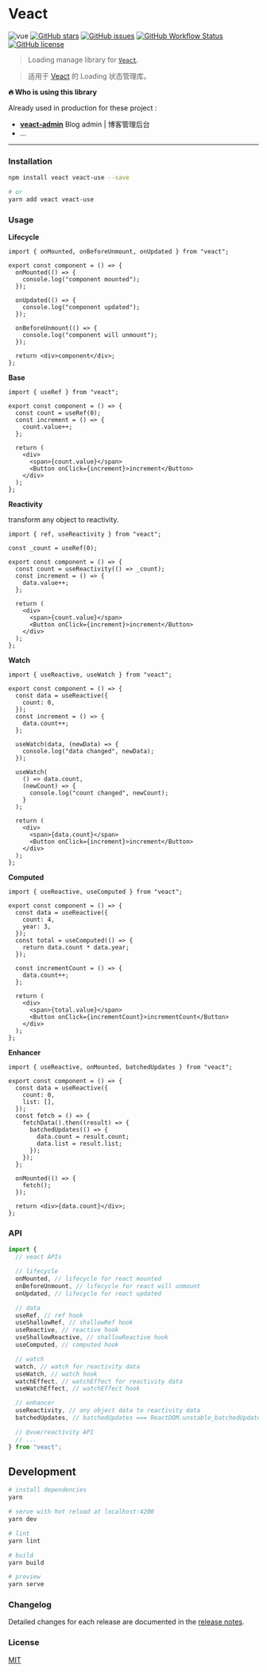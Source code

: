# Veact

![vue](https://img.shields.io/badge/MADE%20WITH-VEACT-42a97a?style=for-the-badge&labelColor=35495d)
[![GitHub stars](https://img.shields.io/github/stars/veactjs/veact.svg?style=for-the-badge)](https://github.com/veactjs/veact/stargazers)
[![GitHub issues](https://img.shields.io/github/issues-raw/veactjs/veact.svg?style=for-the-badge)](https://github.com/veactjs/veact/issues)
[![GitHub Workflow Status](https://img.shields.io/github/workflow/status/veactjs/veact/Deploy?label=deploy&style=for-the-badge)](https://github.com/veactjs/veact/actions?query=workflow:%22Deploy%22)
[![GitHub license](https://img.shields.io/github/license/veactjs/veact.svg?style=for-the-badge)](https://github.com/veactjs/veact/blob/master/LICENSE)

> Loading manage library for [`Veact`](https://github.com/veactjs/veact).

> 适用于 [Veact](https://github.com/veactjs/veact) 的 Loading 状态管理库。

**🔥 Who is using this library**

Already used in production for these project :

- **[veact-admin](https://github.com/surmon-china/veact-admin)** Blog admin | 博客管理后台
- ...

---

### Installation

```bash
npm install veact veact-use --save

# or
yarn add veact veact-use
```

### Usage

**Lifecycle**

```tsx
import { onMounted, onBeforeUnmount, onUpdated } from "veact";

export const component = () => {
  onMounted(() => {
    console.log("component mounted");
  });

  onUpdated(() => {
    console.log("component updated");
  });

  onBeforeUnmount(() => {
    console.log("component will unmount");
  });

  return <div>component</div>;
};
```

**Base**

```tsx
import { useRef } from "veact";

export const component = () => {
  const count = useRef(0);
  const increment = () => {
    count.value++;
  };

  return (
    <div>
      <span>{count.value}</span>
      <Button onClick={increment}>increment</Button>
    </div>
  );
};
```

**Reactivity**

transform any object to reactivity.

```tsx
import { ref, useReactivity } from "veact";

const _count = useRef(0);

export const component = () => {
  const count = useReactivity(() => _count);
  const increment = () => {
    data.value++;
  };

  return (
    <div>
      <span>{count.value}</span>
      <Button onClick={increment}>increment</Button>
    </div>
  );
};
```

**Watch**

```tsx
import { useReactive, useWatch } from "veact";

export const component = () => {
  const data = useReactive({
    count: 0,
  });
  const increment = () => {
    data.count++;
  };

  useWatch(data, (newData) => {
    console.log("data changed", newData);
  });

  useWatch(
    () => data.count,
    (newCount) => {
      console.log("count changed", newCount);
    }
  );

  return (
    <div>
      <span>{data.count}</span>
      <Button onClick={increment}>increment</Button>
    </div>
  );
};
```

**Computed**

```tsx
import { useReactive, useComputed } from "veact";

export const component = () => {
  const data = useReactive({
    count: 4,
    year: 3,
  });
  const total = useComputed(() => {
    return data.count * data.year;
  });

  const incrementCount = () => {
    data.count++;
  };

  return (
    <div>
      <span>{total.value}</span>
      <Button onClick={incrementCount}>incrementCount</Button>
    </div>
  );
};
```

**Enhancer**

```tsx
import { useReactive, onMounted, batchedUpdates } from "veact";

export const component = () => {
  const data = useReactive({
    count: 0,
    list: [],
  });
  const fetch = () => {
    fetchData().then((result) => {
      batchedUpdates(() => {
        data.count = result.count;
        data.list = result.list;
      });
    });
  };

  onMounted(() => {
    fetch();
  });

  return <div>{data.count}</div>;
};
```

### API

```ts
import {
  // veact APIs

  // lifecycle
  onMounted, // lifecycle for react mounted
  onBeforeUnmount, // lifecycle for react will unmount
  onUpdated, // lifecycle for react updated

  // data
  useRef, // ref hook
  useShallowRef, // shallowRef hook
  useReactive, // reactive hook
  useShallowReactive, // shallowReactive hook
  useComputed, // computed hook

  // watch
  watch, // watch for reactivity data
  useWatch, // watch hook
  watchEffect, // watchEffect for reactivity data
  useWatchEffect, // watchEffect hook

  // enhancer
  useReactivity, // any object data to reactivity data
  batchedUpdates, // batchedUpdates === ReactDOM.unstable_batchedUpdates

  // @vue/reactivity API
  // ...
} from "veact";
```

## Development

```bash
# install dependencies
yarn

# serve with hot reload at localhost:4200
yarn dev

# lint
yarn lint

# build
yarn build

# preview
yarn serve
```

### Changelog

Detailed changes for each release are documented in the [release notes](https://github.com/veactjs/veact/blob/master/CHANGELOG.md).

### License

[MIT](https://github.com/veactjs/veact/blob/master/LICENSE)
